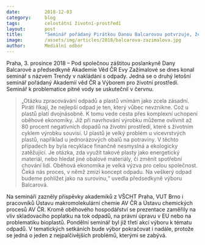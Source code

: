 ```yaml
---
date:         2018-12-03
category:     blog
tags:         celostátní životní-prostředí
layout:       post
title:        "Seminář pořádaný Pirátkou Danou Balcarovou potvrzuje, že odpad je především surovina"
image:        /assets/img/articles/2018/balcarova-zazimalova.jpg
author:       Mediální odbor
---
```


Praha, 3. prosince 2018 – Pod společnou záštitou poslankyně Dany Balcarové a předsedkyně Akademie Věd ČR Evy Zažímalové se dnes konal seminář s názvem Trendy v nakládání s odpady. Jedná se o druhý letošní seminář pořádaný Akademií věd ČR a Výborem pro životní prostředí. Seminář k problematice pitné vody se uskutečnil v červnu.

> „Otázku zpracovávání odpadů a plastů vnímám jako zcela zásadní. Piráti říkají, že nejlepší odpad je ten, který vůbec nevznikne. Což u plastů platí dvojnásobně. K tomu vede cesta přes komplexní uchopení oběhové ekonomiky. Již při navrhování výrobku můžeme ovlivnit až 80 procent negativních dopadů na životní prostředí, které s životním cyklem výrobku souvisí. U plastů je velký problém u vícevrstvých plastů, například u jednorázových obalů na potraviny. V těchto případech by byla recyklace finančně nesmyslná a ekologicky zatěžující. Je otázka, zda využít takové plasty jako energetický materiál, nebo hledat jiné obalové materiály, či změnit spotřební chování lidí. Oběhová ekonomika je velká výzva pro celou společnost.  Čeká nás proces, v němž zmizí koncept odpadu. Na veškerý odpad budeme pohlížet jako na surovinu,“ uvedla předsedkyně výboru Balcarová.

Na semináři zazněly příspěvky akademiků z VŠCHT Praha, VUT Brno i pracovníků Ústavu makromolekulární chemie AV ČR a Ústavu chemických procesů AV ČR. Kromě oběhového hospodářství se prezentace zaměřily na vliv skladovacího poplatku na tok odpadů, na právní úpravu v EU nebo na problematiku bioplastů. Pondělní seminář byl již třetí akcí výboru k tématu odpadů. V tematických setkáních bude výbor pokračovat i nadále, protože se jedná o jeden z nejpalčivějších problémů, kterými se zabývá.
